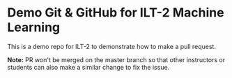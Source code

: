# Demo Git & GitHub for ILT-2 Machine Learning
This is a demo repo for ILT-2 to demonstrate how to make a pull request.

**Note:** PR won't be merged on the master branch so that other instructors or students can also make a similar change to fix the issue.
